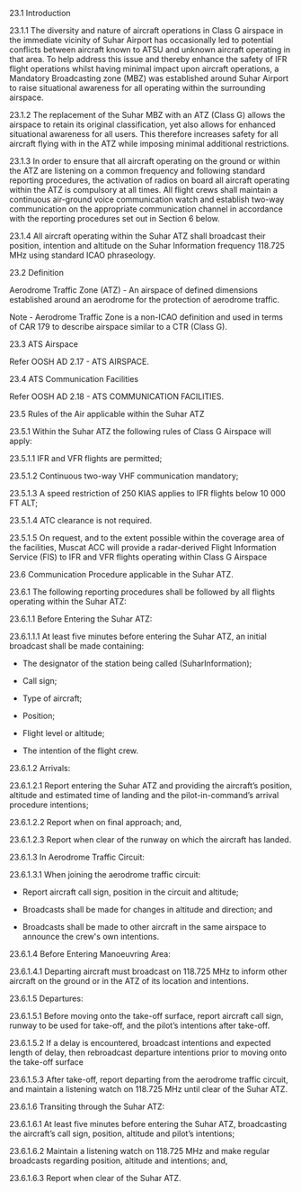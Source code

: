 

23.1 Introduction

23.1.1 The diversity and nature of aircraft operations in Class G airspace in the immediate vicinity of Suhar Airport has occasionally led to potential conflicts between aircraft known to ATSU and unknown aircraft operating in that area. To help address this issue and thereby enhance the safety of IFR flight operations whilst having minimal impact upon aircraft operations, a Mandatory Broadcasting zone (MBZ) was established around Suhar Airport to raise situational awareness for all operating within the surrounding airspace.

23.1.2 The replacement of the Suhar MBZ with an ATZ (Class G) allows the airspace to retain its original classification, yet also allows for enhanced situational awareness for all users. This therefore increases safety for all aircraft flying with in the ATZ while imposing minimal additional restrictions.

23.1.3 In order to ensure that all aircraft operating on the ground or within the ATZ are listening on a common frequency and following standard reporting procedures, the activation of radios on board all aircraft operating within the ATZ is compulsory at all times. All flight crews shall maintain a continuous air-ground voice communication watch and establish two-way communication on the appropriate communication channel in accordance with the reporting procedures set out in Section 6 below.

23.1.4 All aircraft operating within the Suhar ATZ shall broadcast their position, intention and altitude on the Suhar Information frequency 118.725 MHz using standard ICAO phraseology.

23.2 Definition

Aerodrome Traffic Zone (ATZ) - An airspace of defined dimensions established around an aerodrome for the protection of aerodrome traffic.

Note - Aerodrome Traffic Zone is a non-ICAO definition and used in terms of CAR 179 to describe airspace similar to a CTR (Class G).

23.3 ATS Airspace

Refer OOSH AD 2.17 - ATS AIRSPACE.

23.4 ATS Communication Facilities

Refer OOSH AD 2.18 - ATS COMMUNICATION FACILITIES.

23.5 Rules of the Air applicable within the Suhar ATZ

23.5.1 Within the Suhar ATZ the following rules of Class G Airspace will apply:

23.5.1.1 IFR and VFR flights are permitted;

23.5.1.2 Continuous two-way VHF communication mandatory;

23.5.1.3 A speed restriction of 250 KIAS applies to IFR flights below 10 000 FT ALT;

23.5.1.4 ATC clearance is not required.

23.5.1.5 On request, and to the extent possible within the coverage area of the facilities, Muscat ACC will provide a radar-derived Flight Information Service (FIS) to IFR and VFR flights operating within Class G Airspace

23.6 Communication Procedure applicable in the Suhar ATZ.

23.6.1 The following reporting procedures shall be followed by all flights operating within the Suhar ATZ:

23.6.1.1 Before Entering the Suhar ATZ:

23.6.1.1.1 At least five minutes before entering the Suhar ATZ, an initial broadcast shall be made containing:

- The designator of the station being called (SuharInformation);

- Call sign;

- Type of aircraft;

- Position;

- Flight level or altitude;

- The intention of the flight crew.

23.6.1.2 Arrivals:

23.6.1.2.1 Report entering the Suhar ATZ and providing the aircraft’s position, altitude and estimated time of landing and the pilot-in-command’s arrival procedure intentions;

23.6.1.2.2 Report when on final approach; and,

23.6.1.2.3 Report when clear of the runway on which the aircraft has landed.

23.6.1.3 In Aerodrome Traffic Circuit:

23.6.1.3.1 When joining the aerodrome traffic circuit:

- Report aircraft call sign, position in the circuit and altitude;

- Broadcasts shall be made for changes in altitude and direction; and

- Broadcasts shall be made to other aircraft in the same airspace to announce the crew's own intentions.

23.6.1.4 Before Entering Manoeuvring Area:

23.6.1.4.1 Departing aircraft must broadcast on 118.725 MHz to inform other aircraft on the ground or in the ATZ of its location and intentions.

23.6.1.5 Departures:

23.6.1.5.1 Before moving onto the take-off surface, report aircraft call sign, runway to be used for take-off, and the pilot’s intentions after take-off.

23.6.1.5.2 If a delay is encountered, broadcast intentions and expected length of delay, then rebroadcast departure intentions prior to moving onto the take-off surface

23.6.1.5.3 After take-off, report departing from the aerodrome traffic circuit, and maintain a listening watch on 118.725 MHz until clear of the Suhar ATZ.

23.6.1.6 Transiting through the Suhar ATZ:

23.6.1.6.1 At least five minutes before entering the Suhar ATZ, broadcasting the aircraft’s call sign, position, altitude and pilot’s intentions;

23.6.1.6.2 Maintain a listening watch on 118.725 MHz and make regular broadcasts regarding position, altitude and intentions; and,

23.6.1.6.3 Report when clear of the Suhar ATZ.